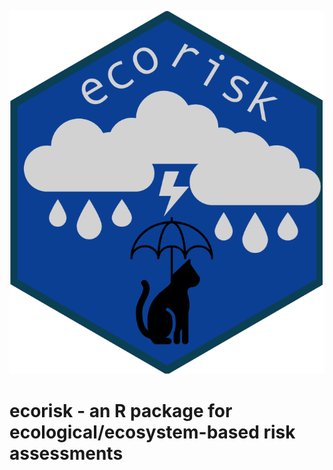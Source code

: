 
<!-- README.md is generated from README.Rmd. Please edit that file -->

![ecorisk logo](figures/ecorisk_logo.png)

# ecorisk - an R package for ecological/ecosystem-based risk assessments

